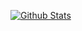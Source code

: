 [![Github Stats](https://github-readme-stats.vercel.app/api?username=MilanBarande?hide=stars&count_private=true)](https://github.com/anuraghazra/github-readme-stats)
